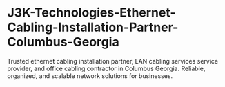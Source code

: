 # J3K-Technologies-Ethernet-Cabling-Installation-Partner-Columbus-Georgia
Trusted ethernet cabling installation partner, LAN cabling services service provider, and office cabling contractor in Columbus Georgia. Reliable, organized, and scalable network solutions for businesses.
